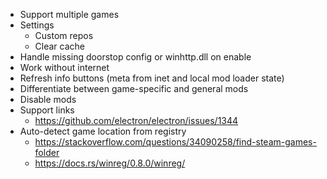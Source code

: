 - Support multiple games
- Settings
  - Custom repos
  - Clear cache
- Handle missing doorstop config or winhttp.dll on enable
- Work without internet
- Refresh info buttons (meta from inet and local mod loader state)
- Differentiate between game-specific and general mods
- Disable mods
- Support links
  - https://github.com/electron/electron/issues/1344
- Auto-detect game location from registry
  - https://stackoverflow.com/questions/34090258/find-steam-games-folder
  - https://docs.rs/winreg/0.8.0/winreg/

